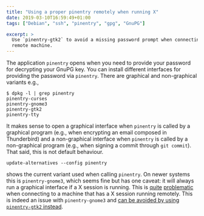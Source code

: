 ```yaml
---
title: "Using a proper pinentry remotely when running X"
date: 2019-03-10T16:59:49+01:00
tags: ["Debian", "ssh", "pinentry", "gpg", "GnuPG"]

excerpt: >
  Use `pinentry-gtk2` to avoid a missing password prompt when connecting to a
  remote machine.
---
```


The application `pinentry` opens when you need to provide your password for
decrypting your GnuPG key. You can install different interfaces for providing
the password via `pinentry`. There are graphical and non-graphical variants
e.g.,

    $ dpkg -l | grep pinentry
    pinentry-curses
    pinentry-gnome3
    pinentry-gtk2
    pinentry-tty

It makes sense to open a graphical interface when `pinentry` is called by a
graphical program (e.g., when encrypting an email composed in Thunderbird) and
a non-graphical interface when `pinentry` is called by a non-graphical program
(e.g., when signing a commit through `git commit`). That said, this is not
default behaviour.

    update-alternatives --config pinentry

shows the current variant used when calling `pinentry`. On newer systems this
is `pinentry-gnome3`, which seems fine but has one caveat: it will always run a
graphical interface if a X session is running. This is [quite][1]
[problematic][2] when connecting to a machine that has a X session running
remotely. This is indeed an issue with `pinentry-gnome3` and [can be avoided by
using `pinentry-gtk2` instead][3].

[1]: http://gnupg.10057.n7.nabble.com/GnuPGv2-amp-pinentry-on-Linux-w-remote-access-td53946.html
[2]: https://lists.gnupg.org/pipermail/gnupg-users/2017-March/057967.html
[3]: https://dev.gnupg.org/T2818#92294
